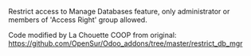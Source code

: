 Restrict access to Manage Databases feature, 
only administrator or members of 'Access Right' group allowed.

Code modified by La Chouette COOP from original:
https://github.com/OpenSur/Odoo_addons/tree/master/restrict_db_mgr
